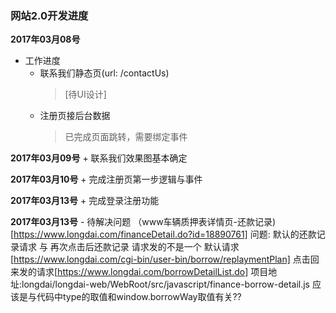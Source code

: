 ### 网站2.0开发进度

**2017年03月08号**
- 工作进度
	+ 联系我们静态页(url: /contactUs)
		> [待UI设计]
	+ 注册页接后台数据
		> 已完成页面跳转，需要绑定事件

**2017年03月09号**
    + 联系我们效果图基本确定

**2017年03月10号**
	+ 完成注册页第一步逻辑与事件

**2017年03月13号**
	+ 完成登录注册功能

**2017年03月13号**
	- 待解决问题
	     （www车辆质押表详情页-还款记录)[https://www.longdai.com/financeDetail.do?id=18890761]
	      问题: 默认的还款记录请求 与 再次点击后还款记录 请求发的不是一个
	      默认请求[https://www.longdai.com/cgi-bin/user-bin/borrow/replaymentPlan]  点击回来发的请求[https://www.longdai.com/borrowDetailList.do]
	      项目地址:longdai/longdai-web/WebRoot/src/javascript/finance-borrow-detail.js
	      应该是与代码中type的取值和window.borrowWay取值有关??

